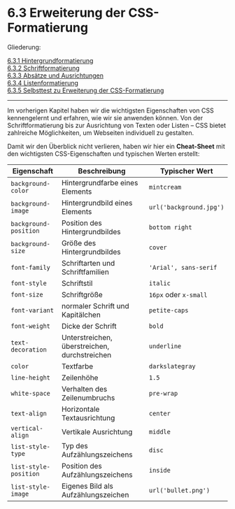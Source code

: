 # 6.3 Erweiterung der CSS-Formatierung

Gliederung:

[6.3.1 Hintergrundformatierung](6.3.1_Hintergrundformatierung.md)<br>
[6.3.2 Schriftformatierung](6.3.2_Schriftformatierung.md)<br>
[6.3.3 Absätze und Ausrichtungen](6.3.3_Absätze_und_Ausrichtungen.md)<br>
[6.3.4 Listenformatierung](6.3.4_Listenformatierung.md)<br>
[6.3.5 Selbsttest zu Erweiterung der CSS-Formatierung](6.3.5_Selbsttest_zu_Erweiterung_der_CSS_Formatierung.md)

---

Im vorherigen Kapitel haben wir die wichtigsten Eigenschaften von CSS kennengelernt und erfahren, wie wir sie anwenden können. Von der Schriftformatierung bis zur Ausrichtung von Texten oder Listen – CSS bietet zahlreiche Möglichkeiten, um Webseiten individuell zu gestalten.

Damit wir den Überblick nicht verlieren, haben wir hier ein **Cheat-Sheet** mit den wichtigsten CSS-Eigenschaften und typischen Werten erstellt:


| **Eigenschaft**          | **Beschreibung**                                                             | **Typischer Wert**                  |
|--------------------------|-----------------------------------------------------------------------------|-------------------------------------|
| `background-color`       | Hintergrundfarbe eines Elements                                             | `mintcream`                          |
| `background-image`       | Hintergrundbild eines Elements                                              | `url('background.jpg')`            |
| `background-position`    | Position des Hintergrundbildes                                              | `bottom right`                     |
| `background-size`        | Größe des Hintergrundbildes                                                 | `cover`                            |
| `font-family`            | Schriftarten und Schriftfamilien                                            | `'Arial', sans-serif`              |
| `font-style`             | Schriftstil                                                                 | `italic`                          |
| `font-size`              | Schriftgröße                                                               | `16px` oder `x-small`              |
| `font-variant`           | normaler Schrift und Kapitälchen                                           | `petite-caps`                      |
| `font-weight`            | Dicke der Schrift                                                          | `bold`                             |
| `text-decoration`        | Unterstreichen, überstreichen, durchstreichen                              | `underline`                        |
| `color`                  | Textfarbe                                                                  | `darkslategray`                    |
| `line-height`            | Zeilenhöhe                                                                 | `1.5`                              |
| `white-space`            | Verhalten des Zeilenumbruchs                                               | `pre-wrap`                         |
| `text-align`             | Horizontale Textausrichtung                                                | `center`                           |
| `vertical-align`         | Vertikale Ausrichtung                                                      | `middle`                           |
| `list-style-type`        | Typ des Aufzählungszeichens                                                | `disc`                             |
| `list-style-position`    | Position des Aufzählungszeichens                                            | `inside`                           |
| `list-style-image`       | Eigenes Bild als Aufzählungszeichen                                         | `url('bullet.png')`                |

